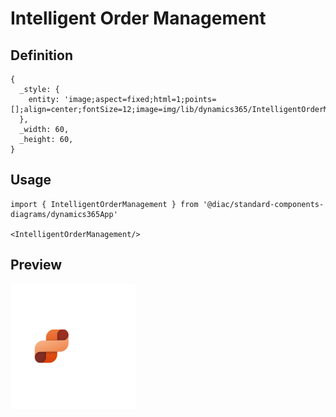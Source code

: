 # Intelligent Order Management

## Definition

```
{
  _style: { 
    entity: 'image;aspect=fixed;html=1;points=[];align=center;fontSize=12;image=img/lib/dynamics365/IntelligentOrderManagement.svg;strokeColor=none;',
  },
  _width: 60,
  _height: 60,
}
```

## Usage

```
import { IntelligentOrderManagement } from '@diac/standard-components-diagrams/dynamics365App'

<IntelligentOrderManagement/>
```

## Preview

<img src="./intelligent-order-management.png" width="200"/>
